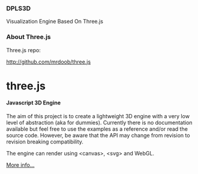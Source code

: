 ### DPLS3D ###

Visualization Engine Based On Three.js



### About Three.js ###

Three.js repo:

http://github.com/mrdoob/three.js

three.js
========

#### Javascript 3D Engine ####

The aim of this project is to create a lightweight 3D engine with a very low level of abstraction (aka for dummies). Currently there is no documentation available but feel free to use the examples as a reference and/or read the source code. However, be aware that the API may change from revision to revision breaking compatibility.

The engine can render using &lt;canvas&gt;, &lt;svg&gt; and WebGL.

[More info...](http://mrdoob.com/blog/post/693)